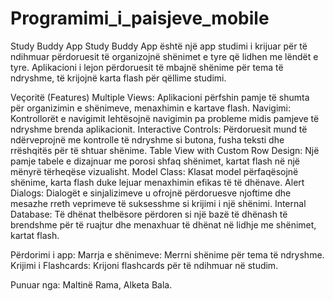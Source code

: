 # Programimi_i_paisjeve_mobile
Study Buddy App
Study Buddy App është një app studimi i krijuar për të ndihmuar përdoruesit të organizojnë shënimet e tyre që lidhen me lëndët e tyre. Aplikacioni i lejon përdoruesit të mbajnë shënime për tema të ndryshme, të krijojnë karta flash për qëllime studimi.

Veçoritë (Features)
Multiple Views: Aplikacioni përfshin pamje të shumta për organizimin e shënimeve, menaxhimin e kartave flash.
Navigimi: Kontrollorët e navigimit lehtësojnë navigimin pa probleme midis pamjeve të ndryshme brenda aplikacionit.
Interactive Controls: Përdoruesit mund të ndërveprojnë me kontrolle të ndryshme si butona, fusha teksti dhe rrëshqitës për të shtuar shënime.
Table View with Custom Row Design: Një pamje tabele e dizajnuar me porosi shfaq shënimet, kartat flash në një mënyrë tërheqëse vizualisht.
Model Class: Klasat model përfaqësojnë shënime, karta flash duke lejuar menaxhimin efikas të të dhënave.
Alert Dialogs: Dialogët e sinjalizimeve u ofrojnë përdoruesve njoftime dhe mesazhe rreth veprimeve të suksesshme si krijimi i një shënimi.
Internal Database: Të dhënat thelbësore përdoren si një bazë të dhënash të brendshme për të ruajtur dhe menaxhuar të dhënat në lidhje me shënimet, kartat flash.


Përdorimi i app:
Marrja e shënimeve: Merrni shënime për tema të ndryshme.
Krijimi i Flashcards: Krijoni flashcards për të ndihmuar në studim.




Punuar nga: Maltinë Rama, Alketa Bala.
